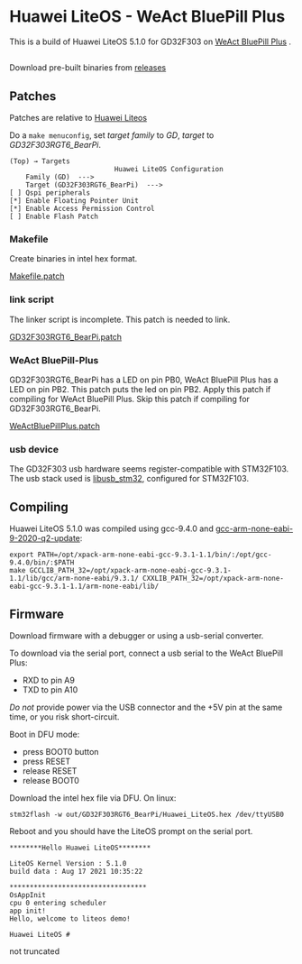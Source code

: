 # Huawei LiteOS - WeAct BluePill Plus

This is a build of Huawei LiteOS 5.1.0 for GD32F303 on [WeAct BluePill Plus](https://github.com/weacttc/bluepill-plus) .

##

Download pre-built binaries from [releases](../../releases)

## Patches

Patches are relative to  [Huawei Liteos](https://gitee.com/LiteOS/LiteOS)

Do a ``make menuconfig``, set *target family* to *GD*, *target* to *GD32F303RGT6_BearPi*. 

```
(Top) → Targets
                          Huawei LiteOS Configuration
    Family (GD)  --->
    Target (GD32F303RGT6_BearPi)  --->
[ ] Qspi peripherals
[*] Enable Floating Pointer Unit
[*] Enable Access Permission Control
[ ] Enable Flash Patch
```

### Makefile
Create binaries in intel hex format.

[Makefile.patch](Makefile.patch)

### link script
The linker script is incomplete. This patch is needed to link.

[GD32F303RGT6_BearPi.patch](GD32F303RGT6_BearPi.patch)

### WeAct BluePill-Plus

GD32F303RGT6_BearPi has a LED on pin PB0, WeAct BluePill Plus has a LED on pin PB2. This patch puts the led on pin PB2. Apply this patch if compiling for WeAct BluePill Plus. Skip this patch if compiling for GD32F303RGT6_BearPi.

[WeActBluePillPlus.patch](WeActBluePillPlus.patch)

### usb device

The GD32F303 usb hardware seems register-compatible with STM32F103. The usb stack used is [libusb_stm32](https://github.com/dmitrystu/libusb_stm32), configured for STM32F103.

## Compiling

Huawei LiteOS 5.1.0 was compiled using gcc-9.4.0 and [gcc-arm-none-eabi-9-2020-q2-update](https://developer.arm.com/tools-and-software/open-source-software/developer-tools/gnu-toolchain/gnu-rm/downloads/9-2020-q2-update):

```
export PATH=/opt/xpack-arm-none-eabi-gcc-9.3.1-1.1/bin/:/opt/gcc-9.4.0/bin/:$PATH
make GCCLIB_PATH_32=/opt/xpack-arm-none-eabi-gcc-9.3.1-1.1/lib/gcc/arm-none-eabi/9.3.1/ CXXLIB_PATH_32=/opt/xpack-arm-none-eabi-gcc-9.3.1-1.1/arm-none-eabi/lib/
```

## Firmware
Download firmware with a debugger or using a usb-serial converter.

To download via the serial port, connect a usb serial to the WeAct BluePill Plus:

- RXD to pin A9
- TXD to pin A10

*Do not* provide power via the USB connector and the +5V pin at the same time, or you risk short-circuit.

Boot in DFU mode:

- press BOOT0 button
- press RESET
- release RESET
- release BOOT0 

Download the intel hex file via DFU. On linux:

``stm32flash -w out/GD32F303RGT6_BearPi/Huawei_LiteOS.hex /dev/ttyUSB0``

Reboot and you should have the LiteOS prompt on the serial port.

```
********Hello Huawei LiteOS********

LiteOS Kernel Version : 5.1.0
build data : Aug 17 2021 10:35:22

**********************************
OsAppInit
cpu 0 entering scheduler
app init!
Hello, welcome to liteos demo!

Huawei LiteOS # 
```

not truncated
